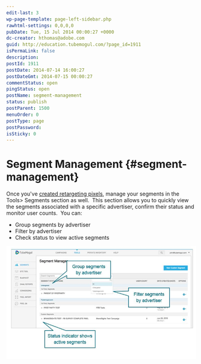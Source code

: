 ```yaml
---
edit-last: 3
wp-page-template: page-left-sidebar.php
rawhtml-settings: 0,0,0,0
pubDate: Tue, 15 Jul 2014 00:00:27 +0000
dc-creator: hthomas@adobe.com
guid: http://education.tubemogul.com/?page_id=1911
isPermaLink: false
description: 
postId: 1911
postDate: 2014-07-14 16:00:27
postDateGmt: 2014-07-15 00:00:27
commentStatus: open
pingStatus: open
postName: segment-management
status: publish
postParent: 1500
menuOrder: 0
postType: page
postPassword: 
isSticky: 0
---
```


# Segment Management {#segment-management}

Once you've [created retargeting pixels](retargeting-pixel-setup.md), manage your segments in the Tools> Segments section as well. &nbsp;This section&nbsp;allows you to quickly view the segments associated with a specific advertiser, confirm their status and monitor user counts. &nbsp;You can:

* Group segments by advertiser
* Filter by advertiser
* Check status to view active segments

[ ![Custom segments](assets/custom-segments1.jpg)](assets/custom-segments1.jpg) 